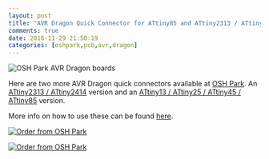 ```yaml
---
layout: post
title: "AVR Dragon Quick Connector for ATtiny85 and ATtiny2313 / ATtiny4313"
comments: true
date: 2016-11-29 21:50:19
categories: [oshpark,pcb,avr,dragon]
---
```


![OSH Park AVR Dragon boards](http://media.jaywiggins.com.s3.amazonaws.com/images/avr-dragon-adapter-attiny2313-attiny85.jpg)

Here are two more AVR Dragon quick connectors available at [OSH Park](http://oshpark.com). An [ATtiny2313 / ATtiny2414](https://oshpark.com/shared_projects/DpvzHiNS) version and an [ATtiny13 / ATtiny25 / ATtiny45 / ATtiny85](https://oshpark.com/shared_projects/bYVlzVSK) version.

More info on how to use these can be found [here](/oshpark/pcb/avr/dragon/2016/09/09/avr-dragon-quick-connector-pcb-from-osh-park/).


<a href="https://oshpark.com/shared_projects/bYVlzVSK"><img src="https://oshpark.com/assets/badge-5b7ec47045b78aef6eb9d83b3bac6b1920de805e9a0c227658eac6e19a045b9c.png" alt="Order from OSH Park" /></a>

<a href="https://oshpark.com/shared_projects/DpvzHiNS"><img src="https://oshpark.com/assets/badge-5b7ec47045b78aef6eb9d83b3bac6b1920de805e9a0c227658eac6e19a045b9c.png" alt="Order from OSH Park" /></a>


